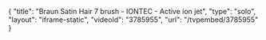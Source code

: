 {
    "title": "Braun Satin Hair 7 brush - IONTEC - Active ion jet",
    "type": "solo",
    "layout": "iframe-static",
    "videoId": "3785955",
    "url": "\/tvpembed\/3785955"
}